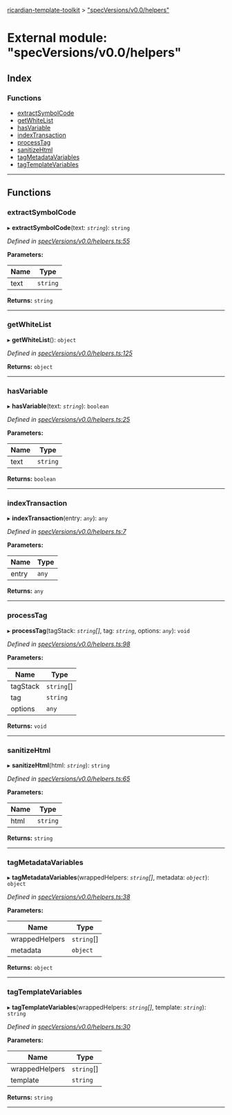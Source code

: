 [ricardian-template-toolkit](../README.md) > ["specVersions/v0.0/helpers"](../modules/_specversions_v0_0_helpers_.md)

# External module: "specVersions/v0.0/helpers"

## Index

### Functions

* [extractSymbolCode](_specversions_v0_0_helpers_.md#extractsymbolcode)
* [getWhiteList](_specversions_v0_0_helpers_.md#getwhitelist)
* [hasVariable](_specversions_v0_0_helpers_.md#hasvariable)
* [indexTransaction](_specversions_v0_0_helpers_.md#indextransaction)
* [processTag](_specversions_v0_0_helpers_.md#processtag)
* [sanitizeHtml](_specversions_v0_0_helpers_.md#sanitizehtml)
* [tagMetadataVariables](_specversions_v0_0_helpers_.md#tagmetadatavariables)
* [tagTemplateVariables](_specversions_v0_0_helpers_.md#tagtemplatevariables)

---

## Functions

<a id="extractsymbolcode"></a>

###  extractSymbolCode

▸ **extractSymbolCode**(text: *`string`*): `string`

*Defined in [specVersions/v0.0/helpers.ts:55](https://github.com/ARISEN/ricardian-template-toolkit/blob/ae088d5/src/specVersions/v0.0/helpers.ts#L55)*

**Parameters:**

| Name | Type |
| ------ | ------ |
| text | `string` |

**Returns:** `string`

___
<a id="getwhitelist"></a>

###  getWhiteList

▸ **getWhiteList**(): `object`

*Defined in [specVersions/v0.0/helpers.ts:125](https://github.com/ARISEN/ricardian-template-toolkit/blob/ae088d5/src/specVersions/v0.0/helpers.ts#L125)*

**Returns:** `object`

___
<a id="hasvariable"></a>

###  hasVariable

▸ **hasVariable**(text: *`string`*): `boolean`

*Defined in [specVersions/v0.0/helpers.ts:25](https://github.com/ARISEN/ricardian-template-toolkit/blob/ae088d5/src/specVersions/v0.0/helpers.ts#L25)*

**Parameters:**

| Name | Type |
| ------ | ------ |
| text | `string` |

**Returns:** `boolean`

___
<a id="indextransaction"></a>

###  indexTransaction

▸ **indexTransaction**(entry: *`any`*): `any`

*Defined in [specVersions/v0.0/helpers.ts:7](https://github.com/ARISEN/ricardian-template-toolkit/blob/ae088d5/src/specVersions/v0.0/helpers.ts#L7)*

**Parameters:**

| Name | Type |
| ------ | ------ |
| entry | `any` |

**Returns:** `any`

___
<a id="processtag"></a>

###  processTag

▸ **processTag**(tagStack: *`string`[]*, tag: *`string`*, options: *`any`*): `void`

*Defined in [specVersions/v0.0/helpers.ts:98](https://github.com/ARISEN/ricardian-template-toolkit/blob/ae088d5/src/specVersions/v0.0/helpers.ts#L98)*

**Parameters:**

| Name | Type |
| ------ | ------ |
| tagStack | `string`[] |
| tag | `string` |
| options | `any` |

**Returns:** `void`

___
<a id="sanitizehtml"></a>

###  sanitizeHtml

▸ **sanitizeHtml**(html: *`string`*): `string`

*Defined in [specVersions/v0.0/helpers.ts:65](https://github.com/ARISEN/ricardian-template-toolkit/blob/ae088d5/src/specVersions/v0.0/helpers.ts#L65)*

**Parameters:**

| Name | Type |
| ------ | ------ |
| html | `string` |

**Returns:** `string`

___
<a id="tagmetadatavariables"></a>

###  tagMetadataVariables

▸ **tagMetadataVariables**(wrappedHelpers: *`string`[]*, metadata: *`object`*): `object`

*Defined in [specVersions/v0.0/helpers.ts:38](https://github.com/ARISEN/ricardian-template-toolkit/blob/ae088d5/src/specVersions/v0.0/helpers.ts#L38)*

**Parameters:**

| Name | Type |
| ------ | ------ |
| wrappedHelpers | `string`[] |
| metadata | `object` |

**Returns:** `object`

___
<a id="tagtemplatevariables"></a>

###  tagTemplateVariables

▸ **tagTemplateVariables**(wrappedHelpers: *`string`[]*, template: *`string`*): `string`

*Defined in [specVersions/v0.0/helpers.ts:30](https://github.com/ARISEN/ricardian-template-toolkit/blob/ae088d5/src/specVersions/v0.0/helpers.ts#L30)*

**Parameters:**

| Name | Type |
| ------ | ------ |
| wrappedHelpers | `string`[] |
| template | `string` |

**Returns:** `string`

___

